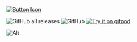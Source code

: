 [![Button Icon]][Link]

[Button Icon]: https://img.shields.io/badge/Installation-0b5394?style=for-the-badge&logoColor=white&logo=DocuSign

[Link]: https://github.com/ByteWired9/OSZsave/releases/latest/download/oszsave.exe

![GitHub all releases](https://img.shields.io/github/downloads/ByteWired9/OSZsave/total) ![GitHub](https://img.shields.io/github/license/ByteWired9/OSZsave) [![Try it on gitpod](https://img.shields.io/badge/try-on%20gitpod-brightgreen.svg)](https://gitpod.io/#https://github.com/ByteWired9/OSZsave)

![Alt](https://repobeats.axiom.co/api/embed/2f27874e8d63822708652ad365fbf2e0b9a9d121.svg "Repobeats analytics image")
</div>

